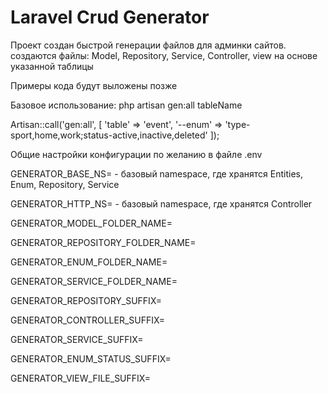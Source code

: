 # Laravel Crud Generator

Проект создан быстрой генерации файлов для админки сайтов.
создаются файлы: Model, Repository, Service, Controller, view на основе указанной таблицы

Примеры кода будут выложены позже

Базовое использование:
php artisan gen:all tableName

Artisan::call('gen:all', [
'table' => 'event',
'--enum' => 'type-sport,home,work;status-active,inactive,deleted'
]);


Общие настройки конфигурации по желанию в файле .env

GENERATOR_BASE_NS= - базовый namespace, где хранятся Entities, Enum, Repository, Service

GENERATOR_HTTP_NS= - базовый namespace, где хранятся Controller

GENERATOR_MODEL_FOLDER_NAME=

GENERATOR_REPOSITORY_FOLDER_NAME=

GENERATOR_ENUM_FOLDER_NAME=

GENERATOR_SERVICE_FOLDER_NAME=

GENERATOR_REPOSITORY_SUFFIX=

GENERATOR_CONTROLLER_SUFFIX=

GENERATOR_SERVICE_SUFFIX=

GENERATOR_ENUM_STATUS_SUFFIX=

GENERATOR_VIEW_FILE_SUFFIX=
